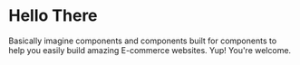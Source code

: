 # Hello There



Basically imagine components and components built for components to help you easily build amazing E-commerce websites. Yup! You're welcome.